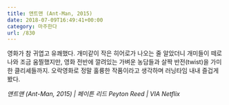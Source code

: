 ```yaml
---
title: 앤트맨 (Ant-Man, 2015)
date: 2018-07-09T16:49:41+00:00
category: 마주한다
url: /830
---
```


영화가 참 귀엽고 유쾌했다. 개미같이 작은 히어로가 나오는 줄 알았더니 개미들이 떼로 나와 조금 움찔했지만, 영화 전반에 깔려있는 가벼운 농담들과 살짝 반전(twist)을 가미한 클리셰들까지. 오락영화로 정말 훌륭한 작품이라고 생각하며 러닝타임 내내 즐겁게 봤다.

_앤트맨 (Ant-Man, 2015) | 페이튼 리드 Peyton Reed | VIA Netflix_

